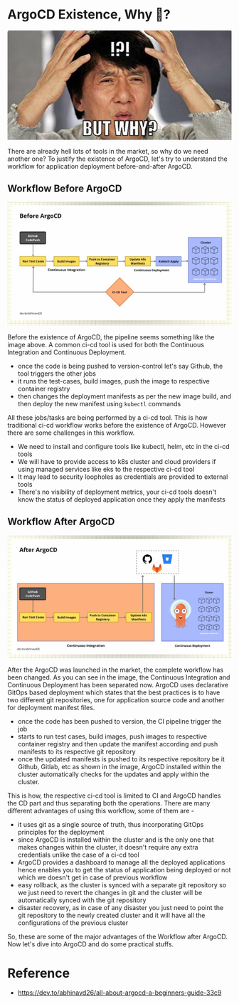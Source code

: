 ArgoCD Existence, Why 🤔?
=========================

![alt](../images/but_why.png)

There are already hell lots of tools in the market, so why do we need another one? To justify the existence of ArgoCD, let's try to understand the workflow for application deployment before-and-after ArgoCD.

Workflow Before ArgoCD
------------------------------------------------------------------------------------------------------------------

![alt](../images/before_argocd.png)

Before the existence of ArgoCD, the pipeline seems something like the image above. A common ci-cd tool is used for both the Continuous Integration and Continuous Deployment.

-   once the code is being pushed to version-control let's say Github, the tool triggers the other jobs
-   it runs the test-cases, build images, push the image to respective container registry
-   then changes the deployment manifests as per the new image build, and then deploy the new manifest using `kubectl` commands

All these jobs/tasks are being performed by a ci-cd tool. This is how traditional ci-cd workflow works before the existence of ArgoCD. However there are some challenges in this workflow.

-   We need to install and configure tools like kubectl, helm, etc in the ci-cd tools
-   We will have to provide access to k8s cluster and cloud providers if using managed services like eks to the respective ci-cd tool
-   It may lead to security loopholes as credentials are provided to external tools
-   There's no visibility of deployment metrics, your ci-cd tools doesn't know the status of deployed application once they apply the manifests

Workflow After ArgoCD
----------------------------------------------------------------------------------------------------------------

![alt](../images/after_argocd.png)

After the ArgoCD was launched in the market, the complete workflow has been changed. As you can see in the image, the Continuous Integration and Continuous Deployment has been separated now. ArgoCD uses declarative GitOps based deployment which states that the best practices is to have two different git repositories, one for application source code and another for deployment manifest files.

-   once the code has been pushed to version, the CI pipeline trigger the job
-   starts to run test cases, build images, push images to respective container registry and then update the manifest according and push manifests to its respective git repository
-   once the updated manifests is pushed to its respective repository be it Github, Gitlab, etc as shown in the image, ArgoCD installed within the cluster automatically checks for the updates and apply within the cluster.

This is how, the respective ci-cd tool is limited to CI and ArgoCD handles the CD part and thus separating both the operations. There are many different advantages of using this workflow, some of them are -

-   it uses git as a single source of truth, thus incorporating GitOps principles for the deployment
-   since ArgoCD is installed within the cluster and is the only one that makes changes within the cluster, it doesn't require any extra credentials unlike the case of a ci-cd tool
-   ArgoCD provides a dashboard to manage all the deployed applications hence enables you to get the status of application being deployed or not which we doesn't get in case of previous workflow
-   easy rollback, as the cluster is synced with a separate git repository so we just need to revert the changes in git and the cluster will be automatically synced with the git repository
-   disaster recovery, as in case of any disaster you just need to point the git repository to the newly created cluster and it will have all the configurations of the previous cluster

So, these are some of the major advantages of the Workflow after ArgoCD. Now let's dive into ArgoCD and do some practical stuffs.

# Reference
- https://dev.to/abhinavd26/all-about-argocd-a-beginners-guide-33c9